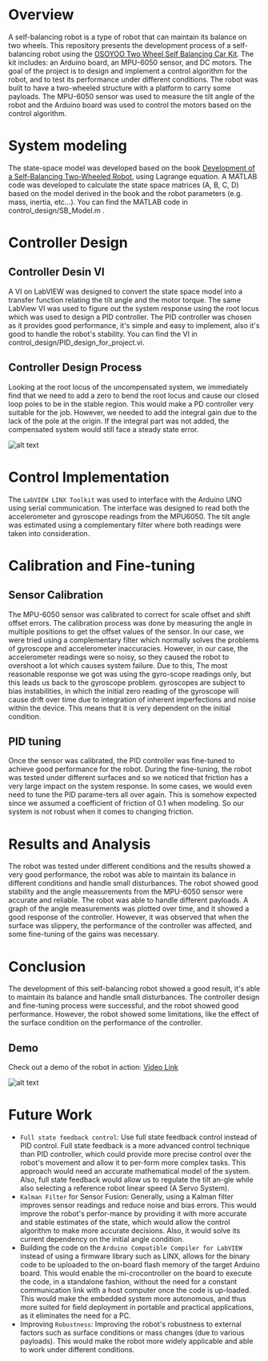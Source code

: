 # Overview
A self-balancing robot is a type of robot that can maintain its balance on two wheels. This repository presents the development process of a self-balancing robot using the [OSOYOO Two Wheel Self Balancing Car Kit](https://osoyoo.com/2018/07/18/osoyoo-balancing-car/). The kit includes: an Arduino board, an MPU-6050 sensor, and DC motors. The goal of the project is to design and implement a control algorithm for the robot, and to test its performance under different conditions. The robot was built to have a two-wheeled structure with a platform to carry some payloads. The MPU-6050 sensor was used to measure the tilt angle of the robot and the Arduino board was used to control the motors based on the control algorithm.

# System modeling
The state-space model was developed based on the book [Development of a Self-Balancing Two-Wheeled Robot](http://kth.diva-portal.org/smash/record.jsf?pid=diva2%3A550532&dswid=-7832), using Lagrange equation. A MATLAB code was developed to calculate the state space matrices (A, B, C, D) based on the model derived in the book and the robot parameters (e.g. mass, inertia, etc...). You can find the MATLAB code in control_design/SB_Model.m .
 

# Controller Design
## Controller Desin VI
A VI on LabVIEW was designed to convert the state space model into a transfer function relating the tilt angle and the motor torque. The same LabView VI was used to figure out the system response using the root locus which was used to design a PID controller. The PID controller was chosen as it provides good performance, it's simple and easy to implement, also it's good to handle the robot's stability. You can find the VI in control_design/PID_design_for_project.vi.
## Controller Design Process
Looking at the root locus of the uncompensated system, we immediately find that we need to add a zero to bend the root locus and cause our closed loop poles to be in the stable region. This would make a PD controller very suitable for the job. However, we needed to add the integral gain due to the lack of the pole at the origin. If the integral part was not added, the compensated system would still face a steady state error.


![alt text](https://github.com/AbdelrahmanAbdelgwad/self-balancing-robot-/blob/main/media/pid_design.jpeg)


# Control Implementation
The `LabVIEW LINX Toolkit` was used to interface with the Arduino UNO using serial communication. The interface was designed to read both the accelerometer and gyroscope readings from the MPU6050. The tilt angle was estimated using a complementary filter where both readings were taken into consideration.

# Calibration and Fine-tuning
## Sensor Calibration
The MPU-6050 sensor was calibrated to correct for scale offset and shift offset errors. The calibration process was done by measuring the angle in multiple positions to get the offset values of the sensor. In our case, we were tried using a complementary filter which normally solves the problems of gyroscope and accelerometer inaccuracies. However, in our case, the accelerometer readings were so noisy, so they caused the robot to overshoot a lot which causes system failure. Due to this, The most reasonable response we got was using the gyro-scope readings only, but this leads us back to the gyroscope problem. gyroscopes are subject to bias instabilities, in which the initial zero reading of the gyroscope will cause drift over time due to integration of inherent imperfections and noise within the device. This means that it is very dependent on the initial condition.
## PID tuning
Once the sensor was calibrated, the PID controller was fine-tuned to achieve good performance for the robot. During the fine-tuning, the robot was tested under different surfaces and so we noticed that friction has a very large impact on the system response. In some cases, we would even need to tune the PID parame-ters all over again. This is somehow expected since we assumed a coefficient of friction of 0.1 when modeling. So our system is not robust when it comes to changing friction.

# Results and Analysis
The robot was tested under different conditions and the results showed a very good performance, the robot was able to maintain its balance in different conditions and handle small disturbances. The robot showed good stability and the angle measurements from the MPU-6050 sensor were accurate and reliable. The robot was able to handle different payloads. A graph of the angle measurements was plotted over time, and it showed a good response of the controller. However, it was observed that when the surface was slippery, the performance of the controller was affected, and some fine-tuning of the gains was necessary.

# Conclusion
The development of this self-balancing robot showed a good result, it's able to maintain its balance and handle small disturbances. The controller design and fine-tuning process were successful, and the robot showed good performance. However, the robot showed some limitations, like the effect of the surface condition on the performance of the controller. 

## Demo
Check out a demo of the robot in action: [Video Link](https://youtube.com/shorts/erfIMBBUoqQ?feature=share)


![alt text](https://github.com/AbdelrahmanAbdelgwad/self-balancing-robot-/blob/main/media/robot_chassis.jpeg)


# Future Work
- `Full state feedback control`: Use full state feedback control instead of PID control. Full state feedback is a more advanced control technique than PID controller, which could provide more precise control over the robot's movement and allow it to per-form more complex tasks. This approach would need an accurate mathematical model of the system. Also, full state feedback would allow us to regulate the tilt an-gle while also selecting a reference robot linear speed (A Servo System).
- `Kalman Filter` for Sensor Fusion: Generally, using a Kalman filter improves sensor readings and reduce noise and bias errors. This would improve the robot's perfor-mance by providing it with more accurate and stable estimates of the state, which would allow the control algorithm to make more accurate decisions. Also, it would solve its current dependency on the initial angle condition.
- Building the code on the `Arduino Compatible Compiler for LabVIEW` instead of using a firmware library such as LINX, allows for the binary code to be uploaded to the on-board flash memory of the target Arduino board. This would enable the mi-crocontroller on the board to execute the code, in a standalone fashion, without the need for a constant communication link with a host computer once the code is up-loaded. This would make the embedded system more autonomous, and thus more suited for field deployment in portable and practical applications, as it eliminates the need for a PC.
- Improving `Robustness`: Improving the robot's robustness to external factors such as surface conditions or mass changes (due to various payloads). This would make the robot more widely applicable and able to work under different conditions.

